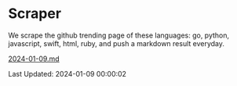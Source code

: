 # Scraper

We scrape the github trending page of these languages: go, python, javascript, swift, html, ruby, and push a markdown result everyday.

[2024-01-09.md](https://github.com/henson/Scraper/blob/master/2024-01-09.md)

Last Updated: 2024-01-09 00:00:02